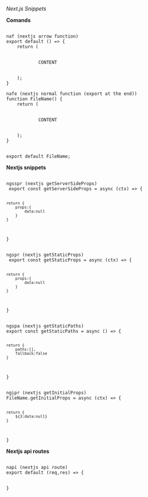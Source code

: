 *Next.js Snippets*

**Comands**

<code>
naf (nextjs arrow function)
export default () => {
    return (
        <div>
            CONTENT
        </div>
    );
}
</code>

<code>
nafe (nextjs normal function (export at the end))
function FileName() {
    return (
        <div>
            CONTENT
        </div>
    );
}

export default FileName;
</code>

**Nextjs snippets**

<code>
ngsspr (nextjs getServerSideProps)
 export const getServerSideProps = async (ctx) => {

    return {
        props:{
            data:null
        }
    }
}
</code>

<code>
ngspr (nextjs getStaticProps)
 export const getStaticProps = async (ctx) => {

    return {
        props:{
            data:null
        }
    }
}
</code>

<code>
ngspa (nextjs getStaticPaths)
export const getStaticPaths = async () => {

    return {
        paths:[],
        fallback:false
    }
}
</code>

<code>
ngipr (nextjs getInitialProps)
FileName.getInitialProps = async (ctx) => {

    return {
        ${3:data:null}
    }
}
</code>

**Nextjs api routes**

<code>
napi (nextjs api route)
export default (req,res) => {


}
</code>
